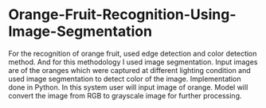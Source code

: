 # Orange-Fruit-Recognition-Using-Image-Segmentation
For the recognition of orange fruit, used edge detection and color detection method. And for this methodology I used image segmentation. Input images are of the oranges which were captured at different lighting condition and used image segmentation to detect color of the image. Implementation done in Python. In this system user will input image of orange. Model will convert the image from RGB to grayscale image for further processing.
